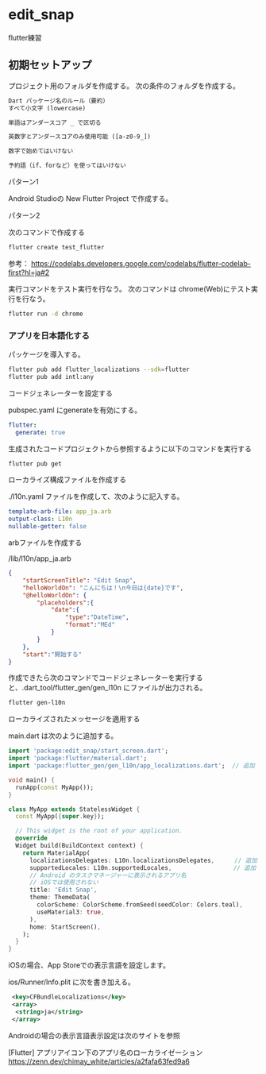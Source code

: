 # edit_snap

flutter練習

## 初期セットアップ

プロジェクト用のフォルダを作成する。
次の条件のフォルダを作成する。

```txt
Dart パッケージ名のルール（要約）
すべて小文字 (lowercase)

単語はアンダースコア _ で区切る

英数字とアンダースコアのみ使用可能 ([a-z0-9_])

数字で始めてはいけない

予約語（if、forなど）を使ってはいけない
```

パターン1

Android Studioの New Flutter Project で作成する。

パターン2

次のコマンドで作成する

```bash
flutter create test_flutter
```

参考：
<https://codelabs.developers.google.com/codelabs/flutter-codelab-first?hl=ja#2>

実行コマンドをテスト実行を行なう。
次のコマンドは chrome(Web)にテスト実行を行なう。

```bash
flutter run -d chrome
```

### アプリを日本語化する

パッケージを導入する。

```bash
flutter pub add flutter_localizations --sdk=flutter
flutter pub add intl:any
```

コードジェネレーターを設定する

pubspec.yaml にgenerateを有効にする。

```yml
flutter:
  generate: true
```

生成されたコードプロジェクトから参照するように以下のコマンドを実行する

```bash
flutter pub get
```

ローカライズ構成ファイルを作成する

./l10n.yaml ファイルを作成して、次のように記入する。

```yml
template-arb-file: app_ja.arb
output-class: L10n
nullable-getter: false
```

arbファイルを作成する

/lib/l10n/app_ja.arb

```json
{
    "startScreenTitle": "Edit Snap",
    "helloWorldOn": "こんにちは！\n今日は{date}です",
    "@helloWorldOn": {
        "placeholders":{
            "date":{
                "type":"DateTime",
                "format":"MEd"
            }
        }
    },
    "start":"開始する"
}
```

作成できたら次のコマンドでコードジェネレーターを実行すると、.dart_tool/flutter_gen/gen_l10n にファイルが出力される。

```bash
flutter gen-l10n
```

ローカライズされたメッセージを適用する

main.dart は次のように追加する。

```dart
import 'package:edit_snap/start_screen.dart';
import 'package:flutter/material.dart';
import 'package:flutter_gen/gen_l10n/app_localizations.dart';  // 追加

void main() {
  runApp(const MyApp());
}

class MyApp extends StatelessWidget {
  const MyApp({super.key});

  // This widget is the root of your application.
  @override
  Widget build(BuildContext context) {
    return MaterialApp(
      localizationsDelegates: L10n.localizationsDelegates,　    // 追加
      supportedLocales: L10n.supportedLocales,　　              // 追加
      // Android のタスクマネージャーに表示されるアプリ名
      // iOSでは使用されない
      title: 'Edit Snap',
      theme: ThemeData(
        colorScheme: ColorScheme.fromSeed(seedColor: Colors.teal),
        useMaterial3: true,
      ),
      home: StartScreen(),
    );
  }
}
```

iOSの場合、App Storeでの表示言語を設定します。

ios/Runner/Info.plit に次を書き加える。

```xml
 <key>CFBundleLocalizations</key>
 <array>
  <string>ja</string>
 </array>
```

Androidの場合の表示言語表示設定は次のサイトを参照

[Flutter] アプリアイコン下のアプリ名のローカライゼーション
<https://zenn.dev/chimay_white/articles/a2fafa63fed9a6>
